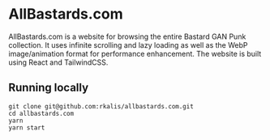 # AllBastards.com

AllBastards.com is a website for browsing the entire Bastard GAN Punk collection. It uses infinite scrolling and lazy loading as well as the WebP image/animation format for performance enhancement. The website is built using React and TailwindCSS.

## Running locally
```shell
git clone git@github.com:rkalis/allbastards.com.git
cd allbastards.com
yarn
yarn start
```
